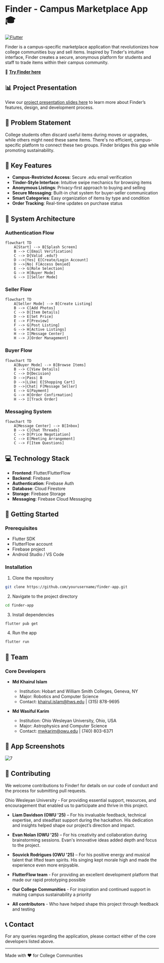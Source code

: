 # Finder - Campus Marketplace App 🎓

[![Flutter](https://img.shields.io/badge/Built%20with-FlutterFlow-02569B?logo=flutter)](https://flutterflow.io)

Finder is a campus-specific marketplace application that revolutionizes how college communities buy and sell items. Inspired by Tinder's intuitive interface, Finder creates a secure, anonymous platform for students and staff to trade items within their campus community.

🔗 **[Try Finder here](https://findar-usbq5f.flutterflow.app/)** 

## 📊 Project Presentation
View our [project presentation slides here]([https://www.canva.com/design/DAGV8yq8KAk/klKNh6kRpGF2QDjar34g_A/view?utm_content=DAGV8yq8KAk&utm_campaign=designshare&utm_medium=link&utm_source=editor#3](https://www.canva.com/design/DAGV8yq8KAk/klKNh6kRpGF2QDjar34g_A/view?utm_content=DAGV8yq8KAk&utm_campaign=designshare&utm_medium=link&utm_source=editor#1)) to learn more about Finder’s features, design, and development process.

## 🎯 Problem Statement

College students often discard useful items during moves or upgrades, while others might need these same items. There's no efficient, campus-specific platform to connect these two groups. Finder bridges this gap while promoting sustainability.

## 🌟 Key Features

- **Campus-Restricted Access**: Secure .edu email verification
- **Tinder-Style Interface**: Intuitive swipe mechanics for browsing items
- **Anonymous Listings**: Privacy-first approach to buying and selling
- **Secure Messaging**: Built-in chat system for buyer-seller communication
- **Smart Categories**: Easy organization of items by type and condition
- **Order Tracking**: Real-time updates on purchase status

## 🔄 System Architecture

### Authentication Flow
```mermaid
flowchart TD
    A[Start] --> B[Splash Screen]
    B --> C[Email Verification]
    C --> D{Valid .edu?}
    D -->|Yes| E[Create/Login Account]
    D -->|No| F[Access Denied]
    E --> G[Role Selection]
    G --> H[Buyer Mode]
    G --> I[Seller Mode]
```

### Seller Flow
```mermaid
flowchart TD
    A[Seller Mode] --> B[Create Listing]
    B --> C[Add Photos]
    C --> D[Item Details]
    D --> E[Set Price]
    E --> F[Preview]
    F --> G[Post Listing]
    G --> H[Active Listings]
    H --> I[Message Center]
    H --> J[Order Management]
```

### Buyer Flow
```mermaid
flowchart TD
    A[Buyer Mode] --> B[Browse Items]
    B --> C[View Details]
    C --> D{Decision}
    D -->|Pass| B
    D -->|Like| E[Shopping Cart]
    D -->|Chat| F[Message Seller]
    E --> G[Payment]
    G --> H[Order Confirmation]
    H --> I[Track Order]
```

### Messaging System
```mermaid
flowchart TD
    A[Message Center] --> B[Inbox]
    B --> C[Chat Threads]
    C --> D[Price Negotiation]
    C --> E[Meeting Arrangement]
    C --> F[Item Questions]
```

## 💻 Technology Stack

- **Frontend**: Flutter/FlutterFlow
- **Backend**: Firebase
- **Authentication**: Firebase Auth
- **Database**: Cloud Firestore
- **Storage**: Firebase Storage
- **Messaging**: Firebase Cloud Messaging

## 🚀 Getting Started

### Prerequisites
- Flutter SDK
- FlutterFlow account
- Firebase project
- Android Studio / VS Code

### Installation

1. Clone the repository
```bash
git clone https://github.com/yourusername/finder-app.git
```

2. Navigate to the project directory
```bash
cd finder-app
```

3. Install dependencies
```bash
flutter pub get
```

4. Run the app
```bash
flutter run
```

## 👥 Team

### Core Developers
- **Md Khairul Islam**
  - Institution: Hobart and William Smith Colleges, Geneva, NY
  - Major: Robotics and Computer Science
  - Contact: khairul.islam@hws.edu | (315) 878-9695

- **Md Wasiful Karim**
  - Institution: Ohio Wesleyan University, Ohio, USA
  - Major: Astrophysics and Computer Science
  - Contact: mwkarim@owu.edu | (740) 803-6371

## 📱 App Screenshots

![7](https://github.com/user-attachments/assets/8b63b222-eae7-4c0f-9f83-6b7834d9e74f)

## 🤝 Contributing

We welcome contributions to Finder! for details on our code of conduct and the process for submitting pull requests.


Ohio Wesleyan University - For providing essential support, resources, and encouragement that enabled us to participate and thrive in this project.

- **Liam Davidson (OWU '25)** – For his invaluable feedback, technical expertise, and steadfast support during the hackathon. His dedication and insights helped shape our project’s direction and impact.
- **Evan Nolan (OWU '25)** – For his creativity and collaboration during brainstorming sessions. Evan's innovative ideas added depth and focus to the project.
- **Souvick Rodrigues (OWU '25)** – For his positive energy and musical talent that lifted team spirits. His singing kept morale high and made the experience even more enjoyable.


- **FlutterFlow team** - For providing an excellent development platform that made our rapid prototyping possible

- **Our College Communities** - For inspiration and continued support in making campus sustainability a priority

- **All contributors** - Who have helped shape this project through feedback and testing


## 📞 Contact

For any queries regarding the application, please contact either of the core developers listed above.

---
Made with ❤️ for College Communities
